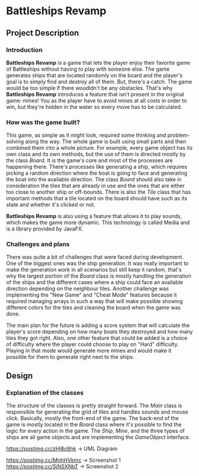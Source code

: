 # Battleships Revamp

## Project Description

### Introduction

**Battleships Revamp** is a game that lets the player enjoy their favorite game of Battleships without having to play
with someone else. The game generates ships that are located randomly on the board and the player's goal is to simply
find and destroy all of them. But, there's a catch. The game would be too simple if there woudldn't be any obstacles.
That's why **Battleships Revamp** introduces a feature that isn't present in the original game: mines! You as the player
have to avoid mines at all costs in order to win, but they're hidden in the water so every move has to be calculated.

### How was the game built?

This game, as simple as it might look, required some thinking and problem-solving along the way. The whole game is built
using small parts and then combined them into a whole picture. For example, every game object has its own class and its
own methods, but the use of them is directed mostly by the class *Board*. It is the game's core and most of the
processes are happening there. There's processes like generating a ship, which requires picking a random direction where
the boat is going to face and generating the boat into the available direction. The class *Board* should also take in
consideration the tiles that are already in use and the ones that are either too close to another ship or off-bounds.
There is also the *Tile* class that has important methods that a tile located on the board should have such as its state
and whether it's clicked or not.

**Battleships Revamp** is also using a feature that allows it to play sounds, which makes the game more dynamic. This
technology is called Media and is a library provided by JavaFX.

### Challenges and plans

There was quite a bit of challenges that were faced during development. One of the biggest ones was the ship generation.
It was really important to make the generation work in all scenarios but still keep it random, that's why the largest
portion of the *Board* class is mostly handling the generation of the ships and the different cases where a ship could
face an available direction depending on the neighbour tiles. Another challenge was implementing the "New Game" and
"Cheat Mode" features because it required managing arrays in such a way that will make possible showing different colors
for the tiles and cleaning the board when the game was done.

The main plan for the future is adding a score system that will calculate the player's score depending on how many boats
they destroyed and how many tiles they got right. Also, one other feature that could be added is a choice of difficulty
where the player could choose to play on "Hard" difficulty. Playing in that mode would generate more mines and would
make it possible for them to generate right next to the ships.

## Design

### Explanation of the classes

The structure of the classes is pretty straight forward. The *Main* class is responsible for generating the grid of
tiles and handles sounds and mouse click. Basically, mostly the front-end of the game. The back-end of the game is
mostly located in the *Board* class where it's possible to find the logic for every action in the game. The *Ship*, 
*Mine*, and the three types of ships are all game objects and are implementing the *GameObject* interface.

https://postimg.cc/zHj8c6hk -> UML Diagram

https://postimg.cc/MnhHVkmc -> Screenshot 1
https://postimg.cc/SjNSXNbT -> Screenshot 2